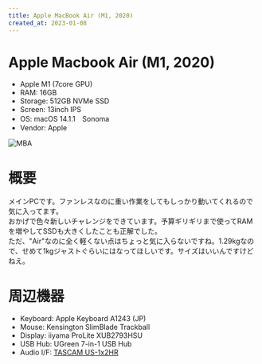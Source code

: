```yaml
---
title: Apple MacBook Air (M1, 2020)
created_at: 2023-01-08
---
```


# Apple Macbook Air (M1, 2020)
- Apple M1 (7core GPU)
- RAM: 16GB
- Storage: 512GB NVMe SSD
- Screen: 13inch IPS
- OS: macOS 14.1.1　Sonoma
- Vendor: Apple
  
![MBA](https://i.imgur.com/CMQivpq.jpeg)

# 概要
メインPCです。ファンレスなのに重い作業をしてもしっかり動いてくれるので気に入ってます。<br>おかげで色々新しいチャレンジをできています。予算ギリギリまで使ってRAMを増やしてSSDも大きくしたことも正解でした。<br>ただ、"Air"なのに全く軽くない点はちょっと気に入らないですね。1.29kgなので、せめて1kgジャストぐらいにはなってほしいです。サイズはいいんですけどねえ。

# 周辺機器
- Keyboard: Apple Keyboard A1243 (JP)
- Mouse: Kensington SlimBlade Trackball
- Display: iiyama ProLite XUB2793HSU
- USB Hub: UGreen 7-in-1 USB Hub
- Audio I/F: [TASCAM US-1x2HR](https://hamachi.osaka/posts/us1x2hr/)
